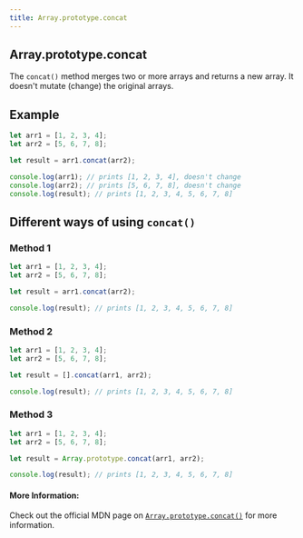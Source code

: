 ```yaml
---
title: Array.prototype.concat
---
```

## Array.prototype.concat

The ```concat()``` method merges two or more arrays and returns a new array. It doesn't mutate (change) the original arrays.

## Example

```js
let arr1 = [1, 2, 3, 4];
let arr2 = [5, 6, 7, 8];

let result = arr1.concat(arr2);

console.log(arr1); // prints [1, 2, 3, 4], doesn't change
console.log(arr2); // prints [5, 6, 7, 8], doesn't change
console.log(result); // prints [1, 2, 3, 4, 5, 6, 7, 8]

```

## Different ways of using ```concat()```

### Method 1

```javascript
let arr1 = [1, 2, 3, 4];
let arr2 = [5, 6, 7, 8];

let result = arr1.concat(arr2);

console.log(result); // prints [1, 2, 3, 4, 5, 6, 7, 8]
```

### Method 2

```javascript
let arr1 = [1, 2, 3, 4];
let arr2 = [5, 6, 7, 8];

let result = [].concat(arr1, arr2);

console.log(result); // prints [1, 2, 3, 4, 5, 6, 7, 8]
```

### Method 3

```javascript
let arr1 = [1, 2, 3, 4];
let arr2 = [5, 6, 7, 8];

let result = Array.prototype.concat(arr1, arr2);

console.log(result); // prints [1, 2, 3, 4, 5, 6, 7, 8]
```


#### More Information:

Check out the official MDN page on [```Array.prototype.concat()```](https://developer.mozilla.org/en-US/docs/Web/JavaScript/Reference/Global_Objects/Array/concat) for more information.
